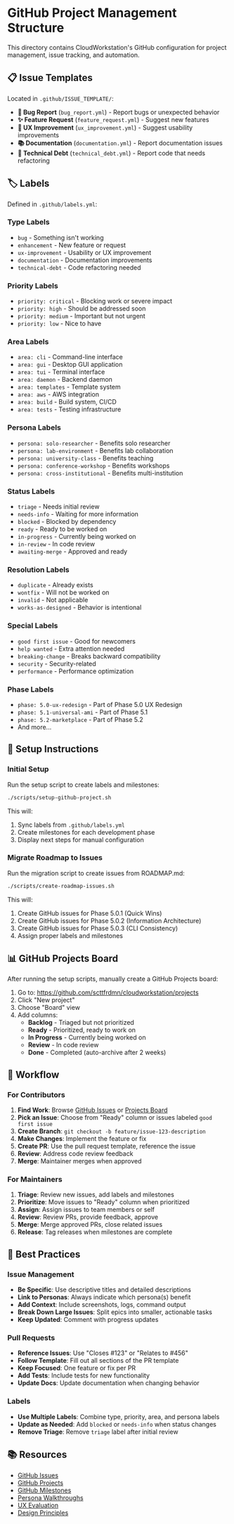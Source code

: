 # GitHub Project Management Structure

This directory contains CloudWorkstation's GitHub configuration for project management, issue tracking, and automation.

## 📋 Issue Templates

Located in `.github/ISSUE_TEMPLATE/`:

- **🐛 Bug Report** (`bug_report.yml`) - Report bugs or unexpected behavior
- **✨ Feature Request** (`feature_request.yml`) - Suggest new features
- **🎨 UX Improvement** (`ux_improvement.yml`) - Suggest usability improvements
- **📚 Documentation** (`documentation.yml`) - Report documentation issues
- **🔧 Technical Debt** (`technical_debt.yml`) - Report code that needs refactoring

## 🏷️ Labels

Defined in `.github/labels.yml`:

### Type Labels
- `bug` - Something isn't working
- `enhancement` - New feature or request
- `ux-improvement` - Usability or UX improvement
- `documentation` - Documentation improvements
- `technical-debt` - Code refactoring needed

### Priority Labels
- `priority: critical` - Blocking work or severe impact
- `priority: high` - Should be addressed soon
- `priority: medium` - Important but not urgent
- `priority: low` - Nice to have

### Area Labels
- `area: cli` - Command-line interface
- `area: gui` - Desktop GUI application
- `area: tui` - Terminal interface
- `area: daemon` - Backend daemon
- `area: templates` - Template system
- `area: aws` - AWS integration
- `area: build` - Build system, CI/CD
- `area: tests` - Testing infrastructure

### Persona Labels
- `persona: solo-researcher` - Benefits solo researcher
- `persona: lab-environment` - Benefits lab collaboration
- `persona: university-class` - Benefits teaching
- `persona: conference-workshop` - Benefits workshops
- `persona: cross-institutional` - Benefits multi-institution

### Status Labels
- `triage` - Needs initial review
- `needs-info` - Waiting for more information
- `blocked` - Blocked by dependency
- `ready` - Ready to be worked on
- `in-progress` - Currently being worked on
- `in-review` - In code review
- `awaiting-merge` - Approved and ready

### Resolution Labels
- `duplicate` - Already exists
- `wontfix` - Will not be worked on
- `invalid` - Not applicable
- `works-as-designed` - Behavior is intentional

### Special Labels
- `good first issue` - Good for newcomers
- `help wanted` - Extra attention needed
- `breaking-change` - Breaks backward compatibility
- `security` - Security-related
- `performance` - Performance optimization

### Phase Labels
- `phase: 5.0-ux-redesign` - Part of Phase 5.0 UX Redesign
- `phase: 5.1-universal-ami` - Part of Phase 5.1
- `phase: 5.2-marketplace` - Part of Phase 5.2
- And more...

## 🎯 Setup Instructions

### Initial Setup

Run the setup script to create labels and milestones:

```bash
./scripts/setup-github-project.sh
```

This will:
1. Sync labels from `.github/labels.yml`
2. Create milestones for each development phase
3. Display next steps for manual configuration

### Migrate Roadmap to Issues

Run the migration script to create issues from ROADMAP.md:

```bash
./scripts/create-roadmap-issues.sh
```

This will:
1. Create GitHub issues for Phase 5.0.1 (Quick Wins)
2. Create GitHub issues for Phase 5.0.2 (Information Architecture)
3. Create GitHub issues for Phase 5.0.3 (CLI Consistency)
4. Assign proper labels and milestones

## 📊 GitHub Projects Board

After running the setup scripts, manually create a GitHub Projects board:

1. Go to: https://github.com/scttfrdmn/cloudworkstation/projects
2. Click "New project"
3. Choose "Board" view
4. Add columns:
   - **Backlog** - Triaged but not prioritized
   - **Ready** - Prioritized, ready to work on
   - **In Progress** - Currently being worked on
   - **Review** - In code review
   - **Done** - Completed (auto-archive after 2 weeks)

## 🔄 Workflow

### For Contributors

1. **Find Work**: Browse [GitHub Issues](https://github.com/scttfrdmn/cloudworkstation/issues) or [Projects Board](https://github.com/scttfrdmn/cloudworkstation/projects)
2. **Pick an Issue**: Choose from "Ready" column or issues labeled `good first issue`
3. **Create Branch**: `git checkout -b feature/issue-123-description`
4. **Make Changes**: Implement the feature or fix
5. **Create PR**: Use the pull request template, reference the issue
6. **Review**: Address code review feedback
7. **Merge**: Maintainer merges when approved

### For Maintainers

1. **Triage**: Review new issues, add labels and milestones
2. **Prioritize**: Move issues to "Ready" column when prioritized
3. **Assign**: Assign issues to team members or self
4. **Review**: Review PRs, provide feedback, approve
5. **Merge**: Merge approved PRs, close related issues
6. **Release**: Tag releases when milestones are complete

## 🎯 Best Practices

### Issue Management

- **Be Specific**: Use descriptive titles and detailed descriptions
- **Link to Personas**: Always indicate which persona(s) benefit
- **Add Context**: Include screenshots, logs, command output
- **Break Down Large Issues**: Split epics into smaller, actionable tasks
- **Keep Updated**: Comment with progress updates

### Pull Requests

- **Reference Issues**: Use "Closes #123" or "Relates to #456"
- **Follow Template**: Fill out all sections of the PR template
- **Keep Focused**: One feature or fix per PR
- **Add Tests**: Include tests for new functionality
- **Update Docs**: Update documentation when changing behavior

### Labels

- **Use Multiple Labels**: Combine type, priority, area, and persona labels
- **Update as Needed**: Add `blocked` or `needs-info` when status changes
- **Remove Triage**: Remove `triage` label after initial review

## 📚 Resources

- [GitHub Issues](https://github.com/scttfrdmn/cloudworkstation/issues)
- [GitHub Projects](https://github.com/scttfrdmn/cloudworkstation/projects)
- [GitHub Milestones](https://github.com/scttfrdmn/cloudworkstation/milestones)
- [Persona Walkthroughs](../docs/USER_SCENARIOS/)
- [UX Evaluation](../docs/architecture/UX_EVALUATION_AND_RECOMMENDATIONS.md)
- [Design Principles](../docs/DESIGN_PRINCIPLES.md)
